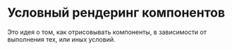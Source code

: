 # Условный рендеринг компонентов

Это идея о том, как отрисовывать компоненты, в
зависимости от выполнения тех, или иных условий.